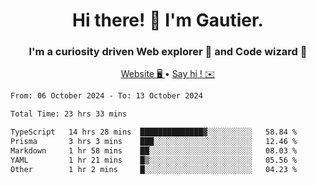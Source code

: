 <h1 align="center">Hi there! 👋 I'm Gautier.</h1>
<h3 align="center">I'm a curiosity driven Web explorer 🚀 and Code wizard 🧙</h3>

<p align="center">
  <a href="https://xisabla.github.io/">Website 🖥️ </a> •
  <a href="mailto:xisabla.dev@gmail.com">Say hi ! ✉️</a>
</p>

<!--START_SECTION:waka-->

```txt
From: 06 October 2024 - To: 13 October 2024

Total Time: 23 hrs 33 mins

TypeScript   14 hrs 28 mins  ██████████████▓░░░░░░░░░░   58.84 %
Prisma       3 hrs 3 mins    ███░░░░░░░░░░░░░░░░░░░░░░   12.46 %
Markdown     1 hr 58 mins    ██░░░░░░░░░░░░░░░░░░░░░░░   08.03 %
YAML         1 hr 21 mins    █▒░░░░░░░░░░░░░░░░░░░░░░░   05.56 %
Other        1 hr 2 mins     █░░░░░░░░░░░░░░░░░░░░░░░░   04.23 %
```

<!--END_SECTION:waka-->
